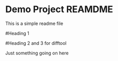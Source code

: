 # Demo Project REAMDME

This is a simple readme file

#Heading 1


#Heading 2 and 3 for difftool

Just something going on here
